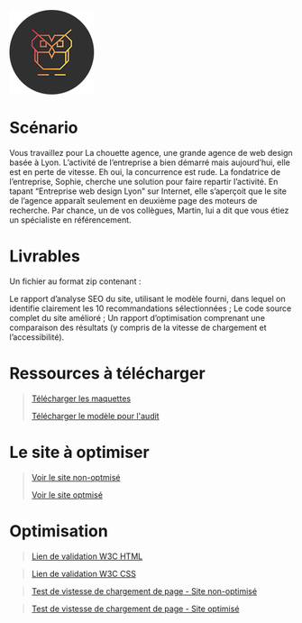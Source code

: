 ![Logo La chouette agence](./img/logo.png)

# Scénario

Vous travaillez pour La chouette agence, une grande agence de web design basée à Lyon. L’activité de l’entreprise a bien démarré mais aujourd’hui, elle est en perte de vitesse. Eh oui, la concurrence est rude. La fondatrice de l’entreprise, Sophie, cherche une solution pour faire repartir l’activité. En tapant “Entreprise web design Lyon” sur Internet, elle s’aperçoit que le site de l’agence apparaît seulement en deuxième page des moteurs de recherche. Par chance, un de vos collègues, Martin, lui a dit que vous étiez un spécialiste en référencement.

  
# Livrables

Un fichier au format zip contenant : 

Le rapport d’analyse SEO du site, utilisant le modèle fourni, dans lequel on identifie clairement les 10 recommandations sélectionnées ;
Le code source complet du site amélioré ;
Un rapport d’optimisation comprenant une comparaison des résultats (y compris de la vitesse de chargement et l’accessibilité).

# Ressources à télécharger

> [Télécharger les maquettes](https://s3-eu-west-1.amazonaws.com/course.oc-static.com/projects/GEN_integrateur_web_P4/Starting+website.zip)
> 
> [Télécharger le modèle pour l'audit](https://s3-eu-west-1.amazonaws.com/course.oc-static.com/projects/DW_P4/Mode%CC%80le-audit-SEO.xlsx)

# Le site à optimiser 

> [Voir le site non-optmisé](https://bouddhiweb.github.io/la_chouette_agence_original/)
> 
> [Voir le site optmisé](https://bouddhiweb.github.io/MagalieYa-chee-chan_4_18052021/)

# Optimisation 

> [Lien de validation W3C HTML](https://validator.w3.org/nu/?doc=https%3A%2F%2Fbouddhiweb.github.io%2FMagalieYa-chee-chan_4_18052021%2F)

> [Lien de validation W3C CSS](https://jigsaw.w3.org/css-validator/validator?uri=https%3A%2F%2Fbouddhiweb.github.io%2FMagalieYa-chee-chan_4_18052021%2F&profile=css3svg&usermedium=all&warning=1&vextwarning=&lang=fr)

> [Test de vistesse de chargement de page - Site non-optimisé](https://tools.pingdom.com/#5e6ba28871c00000)

> [Test de vistesse de chargement de page - Site optimisé](https://tools.pingdom.com/#5e6b8535f3400000)
